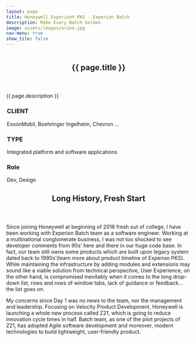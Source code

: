```yaml
---
layout: page
title: Honeywell Experion® PKS - Experion Batch
description: Make Every Batch Golden
image: assets/images/orion.jpg
nav-menu: true
show_tile: false
---
```


<!-- main -->
<div id="main" class="alt">

<section id="banner" class="style2">
    <div class="inner">
        <span class="image">
            <img src="{{ site.baseurl }}/{{ page.image }}" alt="">
        </span>
        <header class="major">
            <h1>{{ page.title }}</h1>
        </header>
        <div class="content">
            {{ page.description }}
        </div>
    </div>
</section>

<div class="row" stype="padding:5em">
	<div class="4u 12u$(medium)" style="border-left:2px solid white">
		<h3>CLIENT</h3>
		<p>ExxonMobil, Boehringer Ingelheim, Chevron …</p>
	</div>
	<div class="4u 12u$(medium)" style="border-left:2px solid white">
		<h3>TYPE</h3>
		<p>Integrated platform and software applications</p>
	</div>
	<div class="4u$ 12u$(medium)" style="border-left:2px solid white">
		<h3>Role</h3>
		<p>Dev, Design</p>
	</div>
</div>

<!-- one -->
<section id="one">
	<div class="inner">
		<header class="major">
			<h2>Long History, Fresh Start</h2>
		</header>
		<p>Since joining Honeywell at beginning of 2018 fresh out of college, I have been working with Experion Batch team as a software engineer. Working at a multinational conglomerate business, I was not too shocked to see developer comments from 90s’ here and there in our huge code base. In fact, our team still owns some products which are built upon legacy system dated back to 1980s’(learn more about product timeline of Experion PKS). While maintaining the infrastructure by adding modules and extensions may sound like a viable solution from technical perspective, User Experience, on the other hand, is compromised inevitably when it comes to the long drop-down list, rows and rows of window tabs, lack of guidance or feedback… the list goes on.  </p>
		<p>My concerns since Day 1 was no news to the team, nor the management and leadership. Focusing on Velocity Product Development, Honeywell is launching a whole new process called Z21, which is going to reduce innovation cycle times in half. Batch team, as one of the pilot projects of Z21, has adopted Agile software development and moreover, modern technologies to build lightweight, user-friendly product. </p>
	</div>
</section>


</div>